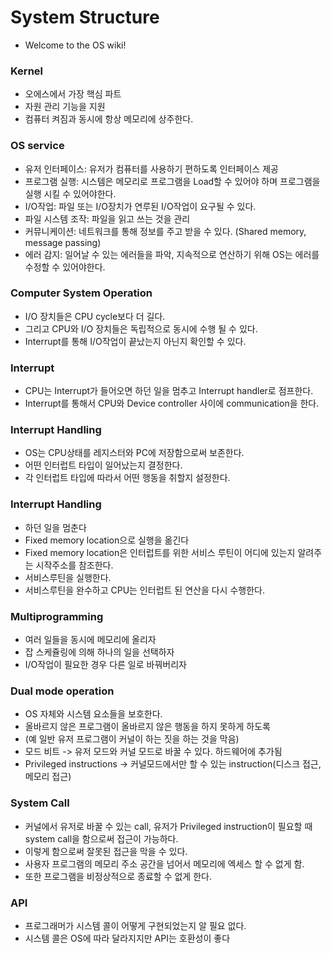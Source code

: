# System Structure
* Welcome to the OS wiki!
<h3>Kernel</h3>
<ul>
<li>오에스에서 가장 핵심 파트</li>
<li>자원 관리 기능을 지원</li>
<li>컴퓨터 켜짐과 동시에 항상 메모리에 상주한다.</li>
</ul>
<h3>OS service</h3>
<ul>
<li>유저 인터페이스: 유저가 컴퓨터를 사용하기 편하도록 인터페이스 제공</li>
<li>프로그램 실행: 시스템은 메모리로 프로그램을 Load할 수 있어야 하며 프로그램을 실행 시킬 수 있어야한다.</li>
<li>I/O작업: 파일 또는 I/O장치가 연루된 I/O작업이 요구될 수 있다.</li>
<li>파일 시스템 조작: 파일을 읽고 쓰는 것을 관리</li>
<li>커뮤니케이션: 네트워크를 통해 정보를 주고 받을 수 있다. (Shared memory, message passing)</li>
<li>에러 감지: 일어날 수 있는 에러들을 파악, 지속적으로 연산하기 위해 OS는 에러를 수정할 수 있어야한다.</li>
</ul>
<h3>Computer System Operation</h3>
<ul>
<li>I/O 장치들은 CPU cycle보다 더 길다.</li>
<li>그리고 CPU와 I/O 장치들은 독립적으로 동시에 수행 될 수 있다.</li>
<li>Interrupt를 통해 I/O작업이 끝났는지 아닌지 확인할 수 있다.</li>
</ul>
<h3>Interrupt</h3>

* CPU는 Interrupt가 들어오면 하던 일을 멈추고 Interrupt handler로 점프한다.
* Interrupt를 통해서 CPU와 Device controller 사이에 communication을 한다.
<h3>Interrupt Handling</h3>

* OS는 CPU상태를 레지스터와 PC에 저장함으로써 보존한다.
* 어떤 인터럽트 타입이 일어났는지 결정한다.
* 각 인터럽트 타입에 따라서 어떤 행동을 취할지 설정한다.
<h3>Interrupt Handling</h3>

*	하던 일을 멈춘다
* Fixed memory location으로 실행을 옮긴다
* Fixed memory location은 인터럽트를 위한 서비스 루틴이 어디에 있는지 알려주는 시작주소를 참조한다.
* 서비스루틴을 실행한다.
* 서비스루틴을 완수하고 CPU는 인터럽트 된 연산을 다시 수행한다.
<h3>Multiprogramming</h3>

* 여러 일들을 동시에 메모리에 올리자
* 잡 스케쥴링에 의해 하나의 일을 선택하자
* I/O작업이 필요한 경우 다른 일로 바꿔버리자

<h3>Dual mode operation</h3>

* OS 자체와 시스템 요소들을 보호한다.
* 올바르지 않은 프로그램이 올바르지 않은 행동을 하지 못하게 하도록
* (예 일반 유저 프로그램이 커널이 하는 짓을 하는 것을 막음)
* 모드 비트 -> 유저 모드와 커널 모드로 바꿀 수 있다. 하드웨어에 추가됨
* Privileged instructions -> 커널모드에서만 할 수 있는 instruction(디스크 접근, 메모리 접근)
<h3>System Call </h3>

* 커널에서 유저로 바꿀 수 있는 call, 유저가 Privileged instruction이 필요할 때 system call을 함으로써 접근이 가능하다.
* 이렇게 함으로써 잘못된 접근을 막을 수 있다.
* 사용자 프로그램의 메모리 주소 공간을 넘어서 메모리에 엑세스 할 수 없게 함.
* 또한 프로그램을 비정상적으로 종료할 수 없게 한다.
<h3>API</h3>

* 프로그래머가 시스템 콜이 어떻게 구현되었는지 알 필요 없다.
* 시스템 콜은 OS에 따라 달라지지만 API는 호환성이 좋다


